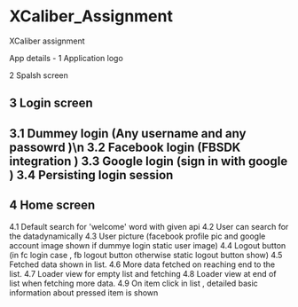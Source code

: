 # XCaliber_Assignment
XCaliber assignment

App details - 
1 Application logo

2 Spalsh screen

3 Login screen
---------------
3.1 Dummey login (Any username and any passowrd )\n
3.2 Facebook login (FBSDK integration )
3.3 Google login (sign in with google )
3.4 Persisting login session 
---------------

4 Home screen 
--------------
4.1 Default search for  'welcome' word with given api
4.2 User can search for the datadynamically
4.3 User picture (facebook profile pic and google account image shown if dummye login static user image)
4.4 Logout button (in fc login case , fb logout button otherwise static logout button show)
4.5 Fetched data shown in list.
4.6 More data fetched on reaching end to the list.
4.7 Loader view for empty list and fetching
4.8 Loader view at end of list when fetching more data.
4.9 On item click in list , detailed basic information about pressed item is shown    
